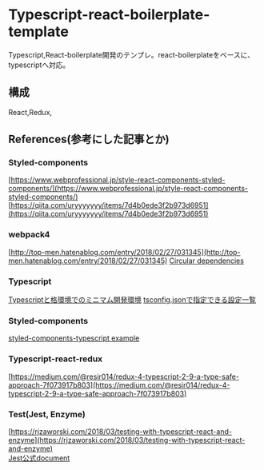 # Typescript-react-boilerplate-template

Typescript,React-boilerplate開発のテンプレ。react-boilerplateをベースに、typescriptへ対応。

## 構成

React,Redux,



## References(参考にした記事とか)

### Styled-components

[https://www.webprofessional.jp/style-react-components-styled-components/](https://www.webprofessional.jp/style-react-components-styled-components/)
[https://qiita.com/uryyyyyyy/items/7d4b0ede3f2b973d6951](https://qiita.com/uryyyyyyy/items/7d4b0ede3f2b973d6951)

### webpack4

[http://top-men.hatenablog.com/entry/2018/02/27/031345](http://top-men.hatenablog.com/entry/2018/02/27/031345)
[Circular dependencies](http://www.gologo13.com/2015/01/19/nodejs-circular-dependency/)


### Typescript

[Typescriptと格環境でのミニマム開発環境](https://ics.media/entry/16329#webpack-ts)
[tsconfig.jsonで指定できる設定一覧](http://neos21.hatenablog.com/entry/2017/10/24/080000)


### Styled-components
[styled-components-typescript example](https://github.com/patrick91/Styled-Components-Typescript-Example)


### Typescript-react-redux
[https://medium.com/@resir014/redux-4-typescript-2-9-a-type-safe-approach-7f073917b803](https://medium.com/@resir014/redux-4-typescript-2-9-a-type-safe-approach-7f073917b803)


### Test(Jest, Enzyme)
[https://rjzaworski.com/2018/03/testing-with-typescript-react-and-enzyme](https://rjzaworski.com/2018/03/testing-with-typescript-react-and-enzyme)  
[Jest公式document](https://jestjs.io/docs/ja/api)
